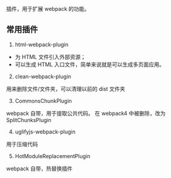 插件，用于扩展 webpack 的功能。

## 常用插件

1. html-webpack-plugin

- 为 HTML 文件引入外部资源；
- 可以生成 HTML 入口文件，简单来说就是可以生成多页面应用。

2. clean-webpack-plugin

用来删除文件/文件夹，可以清理以前的 dist 文件夹

3. CommonsChunkPlugin

webpack 自带，用于提取公共代码。
在 webpack4 中被删除，改为 SplitChunksPlugin

4. uglifyjs-webpack-plugin

用于压缩代码

5. HotModuleReplacementPlugin

webpack 自带，热替换插件
